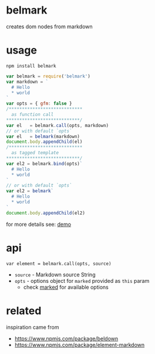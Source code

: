 # belmark
creates dom nodes from markdown

# usage
`npm install belmark`

```js
var belmark = require('belmark')
var markdown = `
  # Hello
  * world
`
var opts = { gfm: false }
/****************************
  as function call
****************************/
var el   = belmark.call(opts, markdown)
// or with default `opts`
var el   = belmark(markdown)
document.body.appendChild(el)
/****************************
  as tagged template
****************************/
var el2 = belmark.bind(opts)`
  # Hello
  * world
`
// or with default `opts`
var el2 = belmark`
  # Hello
  * world
`
document.body.appendChild(el2)
```

for more details see: [demo](https://serapath.github.io/belmark)

# api

`var element = belmark.call(opts, source)`

* `source` - Markdown source String
* `opts` - options object for `marked` provided as `this` param
  * check [marked](https://www.npmjs.com/package/marked) for available options

# related
inspiration came from
* https://www.npmjs.com/package/beldown
* https://www.npmjs.com/package/element-markdown

